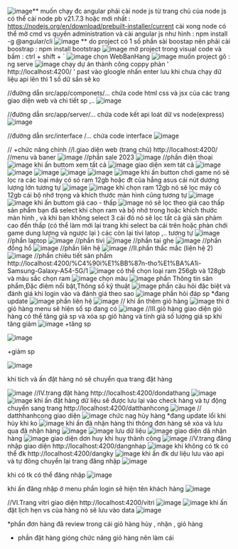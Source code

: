 ![image](https://github.com/MinhBao2003/Angular-BDCN-Express/assets/146474537/9fc67de6-7d0a-4225-b887-8fe4f27e04fe)** muốn chạy đc angular phải cài node js từ trang chủ của node js có thể cài node pb v21.7.3 hoặc mới nhất : https://nodejs.org/en/download/prebuilt-installer/current
cài xong node có thể mở cmd vs quyền administration và cài angular js như hình : npm install -g @angular/cli
![image](https://github.com/MinhBao2003/Angular-BDCN-Express/assets/146474537/47eaf9ea-19b1-4e24-a540-079c8741743d)
** do project có 1 số phần sài boostap nên phải cài boostrap : npm install bootstrap
![image](https://github.com/MinhBao2003/Angular-BDCN-Express/assets/146474537/010089d2-739a-47d5-81d7-4de9b0368487)
mở project trong visual code và bấm : ctrl + shift + `
![image](https://github.com/MinhBao2003/Angular-BDCN-Express/assets/146474537/d2a186a1-8dea-4043-9e69-9402ec152d88)
chọn WebBanHang
![image](https://github.com/MinhBao2003/Angular-BDCN-Express/assets/146474537/ccfefe32-0c5a-4ee7-b513-58746dd8af1b)
muốn project gõ : ng serve
![image](https://github.com/MinhBao2003/Angular-BDCN-Express/assets/146474537/078e83da-a4d0-4fef-aa3d-7f4a41464323)
chạy dự án thành công coppy phàn ' http://localhost:4200/ ' past vào gloogle nhấn enter
lưu khi chưa chạy dữ liệu api lên thì 1 số dữ sẩn sẽ ko 

//đường dẫn src/app/componets/... chứa code html css và jsx của các trang giao diện web và chi tiết sp ,..
![image](https://github.com/MinhBao2003/Angular-BDCN-Express/assets/146474537/7a3700a6-5ecb-4d61-9dc6-68edf7b8efb7)

//đường dẫn src/app/server/... chứa code kết api loát dữ vs node(express)
![image](https://github.com/MinhBao2003/Angular-BDCN-Express/assets/146474537/a81020ad-1fe1-47f3-b749-129a33a0c745)

//đường dẫn src/interface /... chứa code interface
![image](https://github.com/MinhBao2003/Angular-BDCN-Express/assets/146474537/42e2d74e-0830-4a51-a96e-3434c807410e)

// +chức năng chính 
//I.giao diện web (trang chủ) http://localhost:4200/
//menu và baner 
![image](https://github.com/MinhBao2003/Angular-BDCN-Express/assets/146474537/a10c44e9-ada4-4324-a725-35088a1d9d85)
//phần sale 2023
![image](https://github.com/MinhBao2003/Angular-BDCN-Express/assets/146474537/6dedf987-2d97-4ee8-a48b-8be9e2594077)
//phần điện thoại
![image](https://github.com/MinhBao2003/Angular-BDCN-Express/assets/146474537/df6286ff-444d-4154-a818-19fc1bfe9605)
khi ấn buttom xem tất cả 
![image](https://github.com/MinhBao2003/Angular-BDCN-Express/assets/146474537/7d845ea1-3eb0-4d61-88ad-9c4654694a92)
giao diện xem tát cả
![image](https://github.com/MinhBao2003/Angular-BDCN-Express/assets/146474537/1e851f2e-54a2-4f03-8e2d-6bfb6b849706)
![image](https://github.com/MinhBao2003/Angular-BDCN-Express/assets/146474537/463906ee-cad5-48d4-ad22-a8d4b8bfb9c9)
![image](https://github.com/MinhBao2003/Angular-BDCN-Express/assets/146474537/16135a74-63a3-4b4b-bf07-30adc0bd81d0)
![image](https://github.com/MinhBao2003/Angular-BDCN-Express/assets/146474537/ac190c0f-005f-4669-8f82-a09dbdc2a8fb)
![image](https://github.com/MinhBao2003/Angular-BDCN-Express/assets/146474537/a987666f-b535-4c0f-8b1a-de64f38736bc)
![image](https://github.com/MinhBao2003/Angular-BDCN-Express/assets/146474537/5077589b-5b5e-4272-89e6-6ea4061a9945)
khi ấn button chơi game nó sẽ lọc ra các loại máy có só ram 12gb hoặc đt của hẳng asus cái nút dương lượng lớn tương tự
![image](https://github.com/MinhBao2003/Angular-BDCN-Express/assets/146474537/63d6d445-b19c-4074-b57e-22253e0bdf3e)
![image](https://github.com/MinhBao2003/Angular-BDCN-Express/assets/146474537/e8f6f878-babd-428b-be58-d9787b1c694f)
khi chọn ram 12gb nó sẽ lọc máy có 12gb cái bộ nhớ trọng và khích thước màn hình cũng tương tự
![image](https://github.com/MinhBao2003/Angular-BDCN-Express/assets/146474537/020039e9-e5e6-462e-bbff-8cea3a50b374)
![image](https://github.com/MinhBao2003/Angular-BDCN-Express/assets/146474537/c2eaa0a8-ccfc-4099-8edf-d13e38d89f6f)
khi ấn buttom giá cao - thấp
![image](https://github.com/MinhBao2003/Angular-BDCN-Express/assets/146474537/60ac75c8-b36b-4443-a943-f6f880fd1973)
nó sẽ lọc theo giá cao thấp sản phẩm bạn đã select khi chọn ram và bộ nhớ trong hoặc khích thước màn hình , và khi bạn không select 3 cái đó nó sẽ lọc tất cả giá sản phảm cao đến thấp (có thể làm mới lại trang khi select ba cái trên hoặc phàn chới game dung lượng và ngược lại ) các còn lại tivi latop ,.. tương tự
![image](https://github.com/MinhBao2003/Angular-BDCN-Express/assets/146474537/8dd416bd-9dff-44a1-b6c8-ab842cd5c2b8)
//phần laptop
![image](https://github.com/MinhBao2003/Angular-BDCN-Express/assets/146474537/857081bf-8ed3-4404-b380-c1265f525286)
//phần tivi
![image](https://github.com/MinhBao2003/Angular-BDCN-Express/assets/146474537/8c8a7a18-323a-4f89-9e5e-5c71c81e40f9)
//phần tai ghe
![image](https://github.com/MinhBao2003/Angular-BDCN-Express/assets/146474537/cf4e46d1-3ad1-4e84-b54e-83e9d6a9210f)
//phần đồng hồ 
![image](https://github.com/MinhBao2003/Angular-BDCN-Express/assets/146474537/777d0725-ad5f-4923-9ec5-53585e0dd12c)
//phần liên hệ
![image](https://github.com/MinhBao2003/Angular-BDCN-Express/assets/146474537/674802b2-4a1a-4c18-90d2-2ccff322f174)
//II.phần thắc mắc (liện hệ 2) 
![image](https://github.com/MinhBao2003/Angular-BDCN-Express/assets/146474537/e7fb865c-d454-4d47-9cc6-565672d670da)
//phần chiêu tiết sản phẩm http://localhost:4200/%C4%90i%E1%BB%87n-tho%E1%BA%A1i-Samsung-Galaxy-A54-5G/1
![image](https://github.com/MinhBao2003/Angular-BDCN-Express/assets/146474537/39d80f94-21b6-4954-97b5-a08bc01c4adf)
có thể chọn loại ram 256gb và 128gb và màu sắc
chọn ram 
![image](https://github.com/MinhBao2003/Angular-BDCN-Express/assets/146474537/8245476a-bcee-4a20-90c6-7a7e782f3a42)
chọn màu
![image](https://github.com/MinhBao2003/Angular-BDCN-Express/assets/146474537/70e0d0b3-5133-47fd-9429-232d044d2930)
phần Thông tin sản phẩm,Đặc điêm nổi bật,Thông số kỹ thuật
![image](https://github.com/MinhBao2003/Angular-BDCN-Express/assets/146474537/540b09dd-75a4-43c8-81ad-65987c65697a)
phần câu hỏi đặc biệt và đánh giá khi login vào và đánh giá theo sao
![image](https://github.com/MinhBao2003/Angular-BDCN-Express/assets/146474537/ed4b926d-513c-4b4a-b28c-2a7bb57f463b)
phần hỏi đáp sp *đang update 
![image](https://github.com/MinhBao2003/Angular-BDCN-Express/assets/146474537/914121da-e969-42a7-b48e-01d34d57e4e3)
phần liên hệ 
![image](https://github.com/MinhBao2003/Angular-BDCN-Express/assets/146474537/46f4eddd-3b57-4447-be41-850fc71d7e29)
// khi ấn thêm giỏ hàng 
![image](https://github.com/MinhBao2003/Angular-BDCN-Express/assets/146474537/0a026b82-a45e-4684-8458-76ba67bfa5e1)
thì ở giỏ hàng menu sẽ hiện số sp đang có
![image](https://github.com/MinhBao2003/Angular-BDCN-Express/assets/146474537/8bae3708-01ac-44cc-885d-e93a1b2ae5bd)
//III.giỏ hàng
giao diện giỏ hàng
có thể tăng giả sp và xóa sp giỏ hàng và tính giả số lượng giá sp khi tăng giảm
![image](https://github.com/MinhBao2003/Angular-BDCN-Express/assets/146474537/091516a0-d6f7-483b-a0e6-899c006ca5d9)
+tăng sp

![image](https://github.com/MinhBao2003/Angular-BDCN-Express/assets/146474537/80415299-1501-44aa-a141-4bac7fd6c416)

+giảm sp

![image](https://github.com/MinhBao2003/Angular-BDCN-Express/assets/146474537/be56bf52-d2f4-4e8a-9f47-fef84282eaf4)

khi tích và ấn đặt hàng nó sẽ chuyển qua trang đặt hàng

![image](https://github.com/MinhBao2003/Angular-BDCN-Express/assets/146474537/11562dad-345d-42d3-b1d7-faf96cb98ae1)
//IV.trang đặt hàng http://localhost:4200/dondathang
![image](https://github.com/MinhBao2003/Angular-BDCN-Express/assets/146474537/a0d09713-3f2c-428e-9f26-26ee083f05c9)
![image](https://github.com/MinhBao2003/Angular-BDCN-Express/assets/146474537/5423debe-5469-46fb-8740-9ebbf511bdfd)
khi ấn đặt hàng 
dữ liệu sẽ được lưu lại vào check hàng và tự động chuyển sang trang http://localhost:4200/datthanhcong
![image](https://github.com/MinhBao2003/Angular-BDCN-Express/assets/146474537/8c42d792-57dc-4b14-b8cd-6fd3b2e13f0c)
// datthhanhcong
giao diện 
![image](https://github.com/MinhBao2003/Angular-BDCN-Express/assets/146474537/5a9cd884-6cb7-4a40-a0c9-e1b5e50f9c87)
chức nag hủy hàng *đang update lổi khi hủy khi ko 
![image](https://github.com/MinhBao2003/Angular-BDCN-Express/assets/146474537/53743c18-bd71-435c-a638-56338aed3100)
khi ấn đã nhận hàng thì thông đơn hàng sẽ xóa và lưu qua đã nhận hàng 
![image](https://github.com/MinhBao2003/Angular-BDCN-Express/assets/146474537/1d68c8fd-9f49-4013-b17a-a95edd99fc9)
![image](https://github.com/MinhBao2003/Angular-BDCN-Express/assets/146474537/476cd71b-d8e6-4caa-903d-473c6dd9c6a9)
lưu dữ liệu 
![image](https://github.com/MinhBao2003/Angular-BDCN-Express/assets/146474537/7eac1a18-fa75-4312-b8da-abae87e0c5b6)
giao diện dã nhận hàng
![image](https://github.com/MinhBao2003/Angular-BDCN-Express/assets/146474537/a1d87db0-eae0-4198-ac05-aac13dbc2385)
giao diện dơn huy khi huy thành công
![image](https://github.com/MinhBao2003/Angular-BDCN-Express/assets/146474537/ae41cef0-3abd-4a50-af6a-2f92a30d9924)
//V.trang đăng nhập
giao diện http://localhost:4200/dangnhap
![image](https://github.com/MinhBao2003/Angular-BDCN-Express/assets/146474537/f39ec3a0-c309-4500-b137-2a401bf5ba2e)
khi không có tk có thể đk http://localhost:4200/dangky
![image](https://github.com/MinhBao2003/Angular-BDCN-Express/assets/146474537/f6bb8982-520d-4e2d-aa0d-0a83333a0091)
khi ấn đk dư liệu lưu vào api và tự đông chuyển lại trang đăng nhập 
![image](https://github.com/MinhBao2003/Angular-BDCN-Express/assets/146474537/7ed99ede-6678-4e87-ba1a-9f5e7cadb439)

khi có tk có thể đăng nhập
![image](https://github.com/MinhBao2003/Angular-BDCN-Express/assets/146474537/d2487478-c73c-4e2c-80cc-d89234aefeac)

khi ấn đăng nhập ở menu phần login sẽ hiện tên khách hàng
![image](https://github.com/MinhBao2003/Angular-BDCN-Express/assets/146474537/26a5d5aa-27c9-4ca2-9105-893c575e02a1)

//VI.Trang vitri
giao diện http://localhost:4200/vitri
![image](https://github.com/MinhBao2003/Angular-BDCN-Express/assets/146474537/de6973c4-5466-4842-aec6-21d3a341d7e3)
![image](https://github.com/MinhBao2003/Angular-BDCN-Express/assets/146474537/3d6c2352-c11c-4332-8b1f-f5cf6b5b1d03)
khi ấn đặt lịch hẹn vs của hàng nó sẽ lưu vào data
![image](https://github.com/MinhBao2003/Angular-BDCN-Express/assets/146474537/154dfe5d-49cb-4939-8d18-3466f2382d9b)

*phần đơn hàng đã review trong cái giỏ hàng hủy , nhận , giỏ hàng 
* phần đặt hàng gióng chức năng giỏ hàng nên làm cái 





